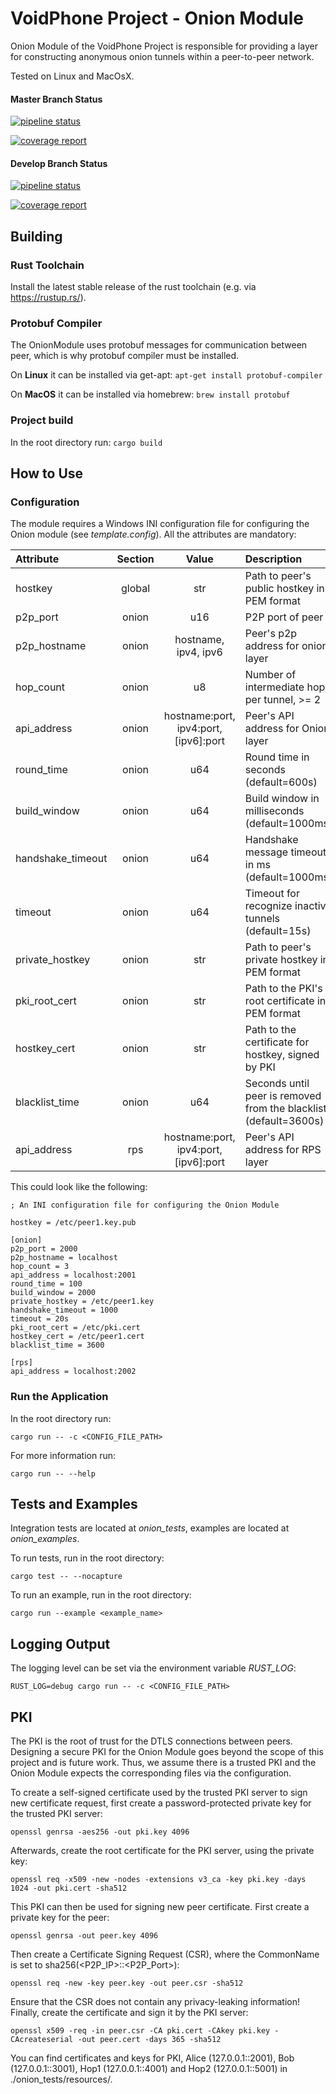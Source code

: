 # VoidPhone Project - Onion Module

Onion Module of the VoidPhone Project is responsible for providing a layer for constructing anonymous onion tunnels within a peer-to-peer network.

Tested on Linux and MacOsX.

#### Master Branch Status

[![pipeline status](https://gitlab.lrz.de/netintum/teaching/p2psec_projects_2021/Onion-1/badges/master/pipeline.svg)](https://gitlab.lrz.de/netintum/teaching/p2psec_projects_2021/Onion-1/-/commits/master)

[![coverage report](https://gitlab.lrz.de/netintum/teaching/p2psec_projects_2021/Onion-1/badges/master/coverage.svg)](https://gitlab.lrz.de/netintum/teaching/p2psec_projects_2021/Onion-1/-/commits/master)

#### Develop Branch Status

[![pipeline status](https://gitlab.lrz.de/netintum/teaching/p2psec_projects_2021/Onion-1/badges/develop/pipeline.svg)](https://gitlab.lrz.de/netintum/teaching/p2psec_projects_2021/Onion-1/-/commits/develop)

[![coverage report](https://gitlab.lrz.de/netintum/teaching/p2psec_projects_2021/Onion-1/badges/develop/coverage.svg)](https://gitlab.lrz.de/netintum/teaching/p2psec_projects_2021/Onion-1/-/commits/develop)

## Building

### Rust Toolchain
Install the latest stable release of the rust toolchain (e.g. via https://rustup.rs/).

### Protobuf Compiler
The OnionModule uses protobuf messages for communication between peer, which is why protobuf compiler must be installed.

On **Linux** it can be installed via get-apt:  `apt-get install protobuf-compiler`

On **MacOS** it can be installed via homebrew: `brew install protobuf`


### Project build

In the root directory run: `cargo build`

## How to Use

### Configuration

The module requires a Windows INI configuration file for configuring the Onion module
(see *template.config*). All the attributes are mandatory:

| Attribute         | Section | Value                                 | Description |
| :---------        | :-----: | :---:                                 | :---------- |
| hostkey           | global  | str                                   | Path to peer's public hostkey in PEM format |
| p2p_port          | onion   | u16                                   | P2P port of peer |
| p2p_hostname      | onion   | hostname, ipv4, ipv6                  | Peer's p2p address for onion layer |
| hop_count         | onion   | u8                                    | Number of intermediate hops per tunnel, >= 2 |
| api_address       | onion   | hostname:port, ipv4:port, [ipv6]:port | Peer's API address for Onion layer |
| round_time        | onion   | u64                                   | Round time in seconds (default=600s)| 
| build_window      | onion   | u64                                   | Build window in milliseconds (default=1000ms)|
| handshake_timeout | onion   | u64                                   | Handshake message timeout in ms (default=1000ms)| 
| timeout           | onion   | u64                                   | Timeout for recognize inactive tunnels (default=15s)|
| private_hostkey   | onion   | str                                   | Path to peer's private hostkey in PEM format |
| pki_root_cert     | onion   | str                                   | Path to the PKI's root certificate in PEM format |
| hostkey_cert      | onion   | str                                   | Path to the certificate for hostkey, signed by PKI |
| blacklist_time    | onion   | u64                                   | Seconds until peer is removed from the blacklist  (default=3600s)|
| api_address       | rps     | hostname:port, ipv4:port, [ipv6]:port | Peer's API address for RPS layer |

This could look like the following:
```
; An INI configuration file for configuring the Onion Module

hostkey = /etc/peer1.key.pub

[onion]
p2p_port = 2000
p2p_hostname = localhost
hop_count = 3           
api_address = localhost:2001
round_time = 100  
build_window = 2000  
private_hostkey = /etc/peer1.key
handshake_timeout = 1000
timeout = 20s
pki_root_cert = /etc/pki.cert
hostkey_cert = /etc/peer1.cert
blacklist_time = 3600

[rps]
api_address = localhost:2002
```

### Run the Application

In the root directory run:

```cargo run -- -c <CONFIG_FILE_PATH>```

For more information run:

```cargo run -- --help```

## Tests and Examples

Integration tests are located at *onion_tests*, examples are located at
*onion_examples*.

To run tests, run in the root directory:

```cargo test -- --nocapture```

To run an example, run in the root directory:

```cargo run --example <example_name>```

## Logging Output

The logging level can be set via the environment variable *RUST_LOG*:

`RUST_LOG=debug cargo run -- -c <CONFIG_FILE_PATH>`

## PKI

The PKI is the root of trust for the DTLS connections between peers. Designing a secure PKI
for the Onion Module goes beyond the scope of this project and is future work. Thus, we assume there is
a trusted PKI and the Onion Module expects the corresponding files via the configuration.

To create a self-signed certificate used by the trusted PKI server to sign new certificate request, first
create a password-protected private key for the trusted PKI server:

```openssl genrsa -aes256 -out pki.key 4096```

Afterwards, create the root certificate for the PKI server, using the private key:

```openssl req -x509 -new -nodes -extensions v3_ca -key pki.key -days 1024 -out pki.cert -sha512```

This PKI can then be used for signing new peer certificate. First create a private key for the peer:

```openssl genrsa -out peer.key 4096```

Then create a Certificate Signing Request (CSR), where the CommonName is set to sha256(<P2P_IP>::<P2P_Port>):

```openssl req -new -key peer.key -out peer.csr -sha512```

Ensure that the CSR does not contain any privacy-leaking information!
Finally, create the certificate and sign it by the PKI server:

```openssl x509 -req -in peer.csr -CA pki.cert -CAkey pki.key -CAcreateserial -out peer.cert -days 365 -sha512```

You can find certificates and keys for PKI, Alice (127.0.0.1::2001), Bob (127.0.0.1::3001), Hop1 (127.0.0.1::4001) and 
Hop2 (127.0.0.1::5001) in ./onion_tests/resources/. 